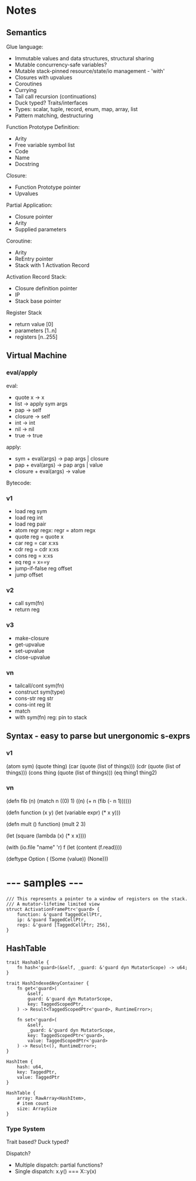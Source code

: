 # Notes

## Semantics

Glue language:
 - Immutable values and data structures, structural sharing
 - Mutable concurrency-safe variables?
 - Mutable stack-pinned resource/state/io management - 'with'
 - Closures with upvalues
 - Coroutines
 - Currying
 - Tail call recursion (continuations)
 - Duck typed? Traits/interfaces
 - Types: scalar, tuple, record, enum, map, array, list
 - Pattern matching, destructuring

 Function Prototype Definition:
  - Arity
  - Free variable symbol list
  - Code
  - Name
  - Docstring

Closure:
 - Function Prototype pointer
 - Upvalues

Partial Application:
 - Closure pointer
 - Arity
 - Supplied parameters

Coroutine:
 - Arity
 - ReEntry pointer
 - Stack with 1 Activation Record

Activation Record Stack:
 - Closure definition pointer
 - IP
 - Stack base pointer

 Register Stack
 - return value [0]
 - parameters [1..n]
 - registers [n..255]

 ## Virtual Machine

### eval/apply

eval:
 - quote x -> x
 - list -> apply sym args
 - pap -> self
 - closure -> self
 - int -> int
 - nil -> nil
 - true -> true

apply:
 - sym + eval(args) -> pap args | closure
 - pap + eval(args) -> pap args | value
 - closure + eval(args) -> value

Bytecode:

### v1
 - load reg sym
 - load reg int
 - load reg pair
 - atom regr regx: regr = atom regx
 - quote reg = quote x
 - car reg = car x:xs
 - cdr reg = cdr x:xs
 - cons reg = x:xs
 - eq reg = x==y
 - jump-if-false reg offset
 - jump offset

### v2
 - call sym(fn)
 - return reg

### v3
 - make-closure
 - get-upvalue
 - set-upvalue
 - close-upvalue

### vn
 - tailcall/cont sym(fn)
 - construct sym(type)
 - cons-str reg str
 - cons-int reg lit
 - match
 - with sym(fn) reg: pin to stack


## Syntax - easy to parse but unergonomic s-exprs

### v1
(atom sym)
(quote thing)
(car (quote (list of things)))
(cdr (quote (list of things)))
(cons thing (quote (list of things)))
(eq thing1 thing2)

### vn
(defn fib (n)
    (match n
        ((0) 1)
        ((n) (+ n (fib (- n 1))))))

(defn function (x y)
    (let (variable expr)
        (* x y)))

(defn mult () function)
(mult 2 3)

(let (square (lambda (x) (* x x))))

(with (io.file "name" 'r) f
    (let (content (f.read))))

(deftype Option (
    (Some (value))
    (None)))



# --- samples ---

```
/// This represents a pointer to a window of registers on the stack.
/// A mutator-lifetime limited view
struct ActivationFramePtr<'guard> {
    function: &'guard TaggedCellPtr,
    ip: &'guard TaggedCellPtr,
    regs: &'guard [TaggedCellPtr; 256],
}
```


## HashTable

```
trait Hashable {
    fn hash<'guard>(&self, _guard: &'guard dyn MutatorScope) -> u64;
}

trait HashIndexedAnyContainer {
    fn get<'guard>(
        &self,
        guard: &'guard dyn MutatorScope,
        key: TaggedScopedPtr,
    ) -> Result<TaggedScopedPtr<'guard>, RuntimeError>;

    fn set<'guard>(
        &self,
        _guard: &'guard dyn MutatorScope,
        key: TaggedScopedPtr<'guard>,
        value: TaggedScopedPtr<'guard>
    ) -> Result<(), RuntimeError>;
}

HashItem {
    hash: u64,
    key: TaggedPtr,
    value: TaggedPtr
}

HashTable {
    array: RawArray<HashItem>,
    # item count
    size: ArraySize
}
```

### Type System

Trait based?  Duck typed?

Dispatch?
 * Multiple dispatch: partial functions?
 * Single dispatch: x.y() === X::y(x)
